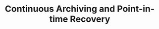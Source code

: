 ---
title: Continuous Archiving and Point-in-time Recovery
menu:
  docs_{{ .version }}:
    identifier: pitr-mysql
    name: Point-in-time Recovery
    parent: guides-mysql
    weight: 42
menu_name: docs_{{ .version }}
---